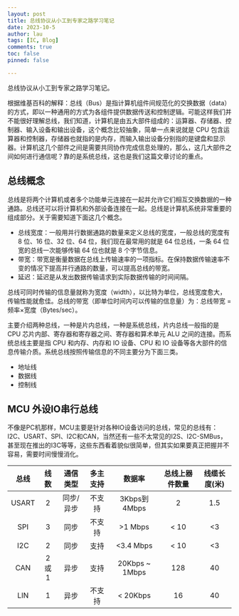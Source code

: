 ```yaml
---
layout: post
title: 总线协议从小工到专家之路学习笔记
date: 2023-10-5
author: lau
tags: [IC, Blog]
comments: true
toc: false
pinned: false

---
```


总线协议从小工到专家之路学习笔记。

<!-- more -->
根据维基百科的解释：总线（Bus）是指计算机组件间规范化的交换数据（data）的方式，即以一种通用的方式为各组件提供数据传送和控制逻辑。可能这样我们并不能很好理解总线，我们知道，计算机是由五大部件组成的：运算器、存储器、控制器、输入设备和输出设备，这个概念比较抽象，简单一点来说就是 CPU 包含运算器和控制器，存储器也就指的是内存，而输入输出设备分别指的是键盘和显示器。计算机这几个部件之间是需要共同协作完成信息处理的，那么，这几大部件之间如何进行通信呢？靠的是系统总线，这也是我们这篇文章讨论的重点。

## 总线概念

总线是将两个计算机或者多个功能单元连接在一起并允许它们相互交换数据的一种通路。总线还可以将计算机和外部设备连接在一起。总线是计算机系统非常重要的组成部分。关于需要知道下面这几个概念。
- 总线宽度：一般用并行数据通路的数量来定义总线的宽度，一般总线的宽度有 8 位、16 位、32 位、64 位，我们现在最常用的就是 64 位总线，一条 64 位宽的总线一次能够传输 64 位也就是 8 个字节信息。
- 带宽：带宽是衡量数据在总线上传输速率的一项指标。在保持数据传输速率不变的情况下提高并行通路的数量，可以提高总线的带宽。
- 延迟：延迟是从发出数据传输请求到实际数据传输的时间间隔。

总线可同时传输的信息量就称为宽度（width），以比特为单位，总线宽度愈大，传输性能就愈佳。总线的带宽（即单位时间内可以传输的信息量）为：总线带宽 = 频率×宽度（Bytes/sec）。

主要介绍两种总线，一种是片内总线，一种是系统总线，片内总线一般指的是 CPU 芯片内部、寄存器和寄存器之间、寄存器和算术单元 ALU 之间的连接。而系统总线主要是指 CPU 和内存、内存和 IO 设备、CPU 和 IO 设备等各大部件的信息传输介质。系统总线按照传输信息的不同主要分为下面三类。
- 地址线
- 数据线
- 控制线

## MCU 外设IO串行总线
不像是PC机那样，MCU主要是针对各种IO设备访问的总线，常见的总线有：I2C、USART、SPI、I2C和CAN，当然还有一些不太常见的I2S、I2C-SMBus，甚至现在推出的I3C等等，这些东西看着貌似很简单，但其实如果要真正把握并不容易，需要时间慢慢消化。


|  总线 | 线数 |  通信类型 | 多主支持 |     数据率     | 总线上器件数量 | 线缆长度(米) |
|:-----:|:----:|:---------:|:--------:|:--------------:|:--------------:|:------------:|
| USART |   2  | 同步/异步 |  不支持  |  3Kbps到4Mbps  |        2       |      1.5     |
|  SPI  |   3  |    同步   |  不支持  |     >1 Mbps    |      < 10      |      <3      |
|  I2C  |   2  |    同步   |   支持   |    <3.4 Mbps   |      < 10      |      <3      |
|  CAN  | 2或1 |    异步   |   支持   | 20Kbps ~ 1Mbps |       128      |      40      |
|  LIN  |   1  |    异步   |  不支持  |    < 20Kbps    |       16       |      40      |
